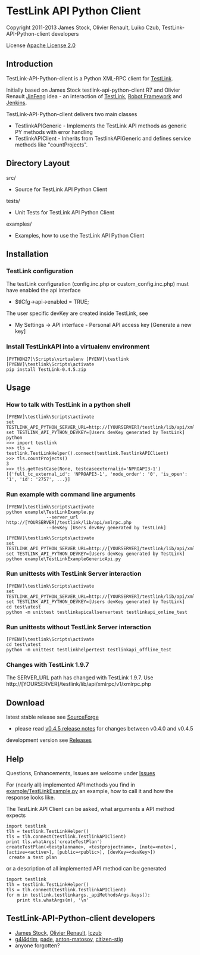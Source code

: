 TestLink API Python Client
==========================

Copyright 2011-2013 
James Stock, Olivier Renault, Luiko Czub, TestLink-API-Python-client developers

License [Apache License 2.0]

Introduction
------------

TestLink-API-Python-client is a Python XML-RPC client for [TestLink].

Initially based on James Stock testlink-api-python-client R7 and  Olivier 
Renault [JinFeng] idea - an interaction of [TestLink], [Robot Framework] and [Jenkins].

TestLink-API-Python-client delivers two main classes

- TestlinkAPIGeneric - Implements the TestLink API methods as generic PY methods
  with error handling
- TestlinkAPIClient - Inherits from TestlinkAPIGeneric and defines service 
  methods like "countProjects".

Directory Layout
----------------

src/

*   Source for TestLink API Python Client

tests/

*   Unit Tests for TestLink API Python Client

examples/

*   Examples, how to use the TestLink API Python Client

Installation
------------

### TestLink configuration
The testLink configuration (config.inc.php or custom_config.inc.php) must have enabled the api interface
*   $tlCfg->api->enabled = TRUE;
   
The user specific devKey are created inside TestLink, see
*   My Settings -> API interface - Personal API access key [Generate a new key]

### Install TestLinkAPI into a virtualenv environment

```
[PYTHON27]\Scripts\virtualenv [PYENV]\testlink
[PYENV]\testlink\Scripts\activate
pip install TestLink-0.4.5.zip
```

Usage
-----

### How to talk with TestLink in a python shell

```
[PYENV]\testlink\Scripts\activate
set TESTLINK_API_PYTHON_SERVER_URL=http://[YOURSERVER]/testlink/lib/api/xmlrpc/v1/xmlrpc.php
set TESTLINK_API_PYTHON_DEVKEY=[Users devKey generated by TestLink]
python
>>> import testlink
>>> tls = testlink.TestLinkHelper().connect(testlink.TestlinkAPIClient)
>>> tls.countProjects()
3
>>> tls.getTestCase(None, testcaseexternalid='NPROAPI3-1')
[{'full_tc_external_id': 'NPROAPI3-1', 'node_order': '0', 'is_open': '1', 'id': '2757', ...}] 
```

### Run example with command line arguments

```
[PYENV]\testlink\Scripts\activate
python example\TestLinkExample.py 
               --server_url http://[YOURSERVER]/testlink/lib/api/xmlrpc.php
               --devKey [Users devKey generated by TestLink]
```
```
[PYENV]\testlink\Scripts\activate
set TESTLINK_API_PYTHON_SERVER_URL=http://[YOURSERVER]/testlink/lib/api/xmlrpc/v1/xmlrpc.php
set TESTLINK_API_PYTHON_DEVKEY=[Users devKey generated by TestLink]
python example\TestLinkExampleGenericApi.py
```

### Run unittests with TestLink Server interaction

```
[PYENV]\testlink\Scripts\activate
set TESTLINK_API_PYTHON_SERVER_URL=http://[YOURSERVER]/testlink/lib/api/xmlrpc.php
set TESTLINK_API_PYTHON_DEVKEY=[Users devKey generated by TestLink]
cd test\utest
python -m unittest testlinkapicallservertest testlinkapi_online_test
```

### Run unittests without TestLink Server interaction

```
[PYENV]\testlink\Scripts\activate
cd test\utest
python -m unittest testlinkhelpertest testlinkapi_offline_test
```

### Changes with TestLink 1.9.7

The SERVER_URL path has changed with TestLink 1.9.7.
Use http://[YOURSERVER]/testlink/lib/api/xmlrpc/v1/xmlrpc.php

Download
--------

latest stable release see [SourceForge]
*    please read [v0.4.5 release notes](https://github.com/lczub/TestLink-API-Python-client/releases/tag/v0.4.5)
     for changes between v0.4.0 and v0.4.5    

development version see [Releases]

Help
----

Questions, Enhancements, Issues are welcome under [Issues]

For (nearly all) implemented API methods you find in 
[example/TestLinkExample.py](example/TestLinkExample.py) 
an example, how to call it and how the response looks like.

The TestLink API Client can be asked, what arguments a API method expects

```
import testlink
tlh = testlink.TestLinkHelper()
tls = tlh.connect(testlink.TestlinkAPIClient)
print tls.whatArgs('createTestPlan')
createTestPlan(<testplanname>, <testprojectname>, [note=<note>], [active=<active>], [public=<public>], [devKey=<devKey>])
 create a test plan 
```

or a description of all implemented API method can be generated

```
import testlink
tlh = testlink.TestLinkHelper()
tls = tlh.connect(testlink.TestlinkAPIClient)
for m in testlink.testlinkargs._apiMethodsArgs.keys():
	print tls.whatArgs(m), '\n'
```

TestLink-API-Python-client developers
-------------------------------------
*   [James Stock], [Olivier Renault], [lczub]
*   [g4l4drim], [pade], [anton-matosov], [citizen-stig]
*   anyone forgotten?


[Apache License 2.0]: http://www.apache.org/licenses/LICENSE-2.0
[JinFeng]: http://www.sqaopen.net/blog/en/?p=63
[TestLink API]: http://www.teamst.org/_tldoc/1.8/phpdoc_api/TestlinkAPI/TestlinkXMLRPCServer.html
[TestLink]: http://testlink.org/
[Robot Framework]: http://code.google.com/p/robotframework
[Jenkins]: http://jenkins-ci.org/
[Releases]: https://github.com/lczub/TestLink-API-Python-client/releases
[SourceForge]: http://sourceforge.net/projects/testlink-api-python-client/files/latest/download
[Issues]: https://github.com/lczub/TestLink-API-Python-client/issues
[Olivier Renault]: https://github.com/orenault/TestLink-API-Python-client
[pade]: https://github.com/pade/TestLink-API-Python-client
[g4l4drim]: https://github.com/g4l4drim/TestLink-API-Python-client
[James Stock]: https://code.google.com/p/testlink-api-python-client/
[lczub]: https://github.com/lczub/TestLink-API-Python-client
[anton-matosov]: https://github.com/anton-matosov/TestLink-API-Python-client
[citizen-stig]: https://github.com/citizen-stig/TestLink-API-Python-client
